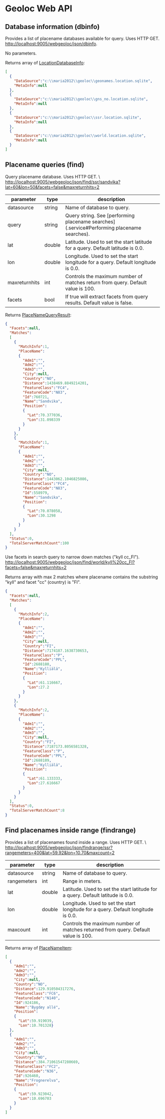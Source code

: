 # Geoloc Web API

## Database information (dbinfo)

Provides a list of placename databases available for query. Uses HTTP GET.
[http://localhost:9005/webgeoloc/json/dbinfo](http://localhost:9005/webgeoloc/json/dbinfo).

No parameters.

Returns array of [LocationDatabaseInfo](http://support.teleplanglobe.com/mariagdkdoc/html/180C1DC4.htm):

```json
[
  {
    "DataSource":"c:\\maria2012\\geoloc\\geonames.location.sqlite",
    "MetaInfo":null
  },
  {
    "DataSource":"c:\\maria2012\\geoloc\\gns_no.location.sqlite",
    "MetaInfo":null
  },
  {
    "DataSource":"c:\\maria2012\\geoloc\\ssr.location.sqlite",
    "MetaInfo":null
  },
  {
    "DataSource":"c:\\maria2012\\geoloc\\world.location.sqlite",
    "MetaInfo":null
  }
]
```

## Placename queries (find)

Query placename database. Uses HTTP GET. \\
[http://localhost:9005/webgeoloc/json/find/ssr/sandvika?lat=60&lon=50&facets=false&maxreturnhits=2](http://localhost:9005/webgeoloc/json/find/ssr/sandvika?lat=60&lon=50&facets=false&maxreturnhits=2)

 | parameter     | type   | description                                                                                | 
 | ---------     | ----   | -----------                                                                                | 
 | datasource    | string | Name of database to query.                                                                 | 
 | query         | string | Query string. See [performing placename searches](.service#Performing placename searches). | 
 | lat           | double | Latitude. Used to set the start latitude for a query. Default latitude is 0.0.             | 
 | lon           | double | Longitude. Used to set the start longitude for a query. Default longitude is 0.0.          | 
 | maxreturnhits | int    | Controls the maximum number of matches return from query. Default value is 100.            | 
 | facets        | bool   | If true will extract facets from query results. Default value is false.                    | 

Returns [PlaceNameQueryResult](http://support.teleplanglobe.com/mariagdkdoc/html/B597738D.htm):

```json
{
  "Facets":null,
  "Matches":
  [
    {
      "MatchInfo":1,
      "PlaceName":      
      {        
        "Adm1":"",
        "Adm2":"",
        "Adm3":"",
        "City":null,
        "Country":"NO",
        "Distance":1438469.8849214201,
        "FeatureClass":"FC4",
        "FeatureCode":"N83",
        "Id":760721,
        "Name":"Sandvika",
        "Position":
        {
          "Lat":70.377036,
          "Lon":31.098339
        }
      }
    },
    {
      "MatchInfo":1,
      "PlaceName":
      {
        "Adm1":"",
        "Adm2":"",
        "Adm3":"",
        "City":null,
        "Country":"NO",
        "Distance":1443062.1046825086,
        "FeatureClass":"FC4",
        "FeatureCode":"N83",
        "Id":558979,
        "Name":"Sandvika",
        "Position":
        {
          "Lat":70.078058,
          "Lon":30.1298
        }
      }
    }
  ],
  "Status":0,
  "TotalServerMatchCount":100
}
```

Use facets in search query to narrow down matches ("kyll cc_FI").
[http://localhost:9005/webgeoloc/json/find/world/kyll%20cc_FI?facets=false&maxreturnhits=2](http://localhost:9005/webgeoloc/json/find/world/kyll%20cc_FI?facets=false&maxreturnhits=2)

Returns array with max 2 matches where placename contains the substring "kyll" and facet "cc" (country) is "FI".

```json
{
  "Facets":null,
  "Matches":
  [
    {
      "MatchInfo":2,
      "PlaceName":
      {
        "Adm1":"",
        "Adm2":"",
        "Adm3":"",
        "City":null,
        "Country":"FI",
        "Distance":7174187.1638730653,
        "FeatureClass":"P",
        "FeatureCode":"PPL",
        "Id":2688180,
        "Name":"Kylliälä",
        "Position":
        {
          "Lat":61.116667,
          "Lon":27.2
        }
      }
    },
    {
      "MatchInfo":2,
      "PlaceName":
      {
        "Adm1":"",
        "Adm2":"",
        "Adm3":"",
        "City":null,
        "Country":"FI",
        "Distance":7187173.8056581328,
        "FeatureClass":"P",
        "FeatureCode":"PPL",
        "Id":2688189,
        "Name":"Kylliälä",
        "Position":
        {
          "Lat":61.133333,
          "Lon":27.616667
        }
      }
    }
  ],
  "Status":0,
  "TotalServerMatchCount":8
}
```

## Find placenames inside range (findrange)

Provides a list of placenames found inside a range. Uses HTTP GET. \\
[http://localhost:9005/webgeoloc/json/findrange/ssr?rangemeters=400&lat=59.92&lon=10.70&maxcount=2](http://localhost:9005/webgeoloc/json/findrange/ssr?rangemeters=400&lat=59.92&lon=10.70&maxcount=2)


 | parameter   | type   | description                                                                       | 
 | ---------   | ----   | -----------                                                                       | 
 | datasource  | string | Name of database to query.                                                        | 
 | rangemeters | int    | Range in meters.                                                                  | 
 | lat         | double | Latitude. Used to set the start latitude for a query. Default latitude is 0.0.    | 
 | lon         | double | Longitude. Used to set the start longitude for a query. Default longitude is 0.0. | 
 | maxcount    | int    | Controls the maximum number of matches returned from query. Default value is 100. | 

Returns array of [PlaceNameItem](http://support.teleplanglobe.com/mariagdkdoc/html/B7F470FE.htm):

```json
[
  {
    "Adm1":"",
    "Adm2":"",
    "Adm3":"",
    "City":null,
    "Country":"NO",
    "Distance":129.910504317276,
    "FeatureClass":"FC6",
    "FeatureCode":"N140",
    "Id":924186,
    "Name":"Bygdøy allé",
    "Position":
    {
      "Lat":59.919039,
      "Lon":10.701328}
  },
  {
    "Adm1":"",
    "Adm2":"",
    "Adm3":"",
    "City":null,
    "Country":"NO",
    "Distance":384.71061547280669,
    "FeatureClass":"FC2",
    "FeatureCode":"N36",
    "Id":926460,
    "Name":"Frognerelva",
    "Position":
    {
      "Lat":59.923042,
      "Lon":10.696703
    }
  }
]
```
